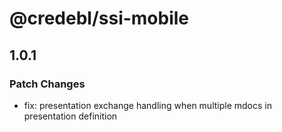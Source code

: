 # @credebl/ssi-mobile

## 1.0.1

### Patch Changes

- fix: presentation exchange handling when multiple mdocs in presentation definition
